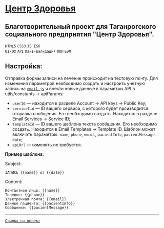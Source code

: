 # [Центр Здоровья](https://artyemsavchenko.github.io/mrc-zdorovie/index.html)

## Благотворительный проект для Таганрогского социального предприятия "Центр Здоровья".
`HTML5` `CSS3` `JS ES6`  
`UI/UX` `API` `Лайв-валидация` `ООП` `БЭМ`

**Настройка:**
---
Отправка формы записи на лечение происходит на тестовую почту.
Для изменения параметров необходимо создать и настроить учетную запись на [`email.js`](https://www.emailjs.com/) и внести новые данные в параметры API в utils/constants -> apiParams:
* `userId` — находится в разделе Account -> API keys -> Public Key; 
* `serviсeIid` — ID вашего сервиса, с которого будет производится отправка сообщения. Его необходимо создать. Находится в разделе Email Services -> Service ID;
* `templateId` — ID вашего шаблона текста сообщения. Его необходимо создать. Находится в Email Templates -> Template ID.
Шаблон может включать параметры: `name`, `phone`, `email`, `pacientInfo`, `pacientMessage`, `date`;
* `apiUrl` — изменять не требуется.

**Пример шаблона:**

Subject:
```
ЗАПИСЬ {{name}} от {{date}}  
```
Content:
```
Контактное лицо: {{name}}  
Телефон: {{phone}}  
Электронная почта: {{email}}  
Данные пациента: {{pacientInfo}}  
Сообщение: {{pacientMessage}}
```
---
[`Ссылка на проект`](https://artyemsavchenko.github.io/mrc-zdorovie/index.html)
